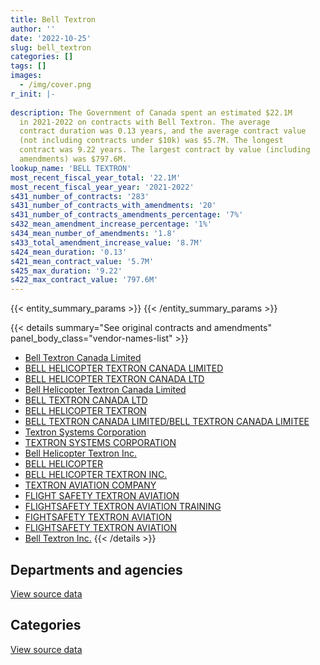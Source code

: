 ```yaml
---
title: Bell Textron
author: ''
date: '2022-10-25'
slug: bell_textron
categories: []
tags: []
images:
  - /img/cover.png
r_init: |-
  
description: The Government of Canada spent an estimated $22.1M
  in 2021-2022 on contracts with Bell Textron. The average
  contract duration was 0.13 years, and the average contract value
  (not including contracts under $10k) was $5.7M. The longest
  contract was 9.22 years. The largest contract by value (including
  amendments) was $797.6M.
lookup_name: 'BELL TEXTRON'
most_recent_fiscal_year_total: '22.1M'
most_recent_fiscal_year_year: '2021-2022'
s431_number_of_contracts: '283'
s431_number_of_contracts_with_amendments: '20'
s431_number_of_contracts_amendments_percentage: '7%'
s432_mean_amendment_increase_percentage: '1%'
s434_mean_number_of_amendments: '1.8'
s433_total_amendment_increase_value: '8.7M'
s424_mean_duration: '0.13'
s421_mean_contract_value: '5.7M'
s425_max_duration: '9.22'
s422_max_contract_value: '797.6M'
---
```


<script src="/rmarkdown-libs/htmlwidgets/htmlwidgets.js"></script>
<link href="/rmarkdown-libs/datatables-css/datatables-crosstalk.css" rel="stylesheet" />
<script src="/rmarkdown-libs/datatables-binding/datatables.js"></script>
<script src="/rmarkdown-libs/jquery/jquery-3.6.0.min.js"></script>
<link href="/rmarkdown-libs/dt-core-bootstrap/css/dataTables.bootstrap.min.css" rel="stylesheet" />
<link href="/rmarkdown-libs/dt-core-bootstrap/css/dataTables.bootstrap.extra.css" rel="stylesheet" />
<script src="/rmarkdown-libs/dt-core-bootstrap/js/jquery.dataTables.min.js"></script>
<script src="/rmarkdown-libs/dt-core-bootstrap/js/dataTables.bootstrap.min.js"></script>
<link href="/rmarkdown-libs/crosstalk/css/crosstalk.min.css" rel="stylesheet" />
<script src="/rmarkdown-libs/crosstalk/js/crosstalk.min.js"></script>
<script src="/rmarkdown-libs/htmlwidgets/htmlwidgets.js"></script>
<link href="/rmarkdown-libs/datatables-css/datatables-crosstalk.css" rel="stylesheet" />
<script src="/rmarkdown-libs/datatables-binding/datatables.js"></script>
<script src="/rmarkdown-libs/jquery/jquery-3.6.0.min.js"></script>
<link href="/rmarkdown-libs/dt-core-bootstrap/css/dataTables.bootstrap.min.css" rel="stylesheet" />
<link href="/rmarkdown-libs/dt-core-bootstrap/css/dataTables.bootstrap.extra.css" rel="stylesheet" />
<script src="/rmarkdown-libs/dt-core-bootstrap/js/jquery.dataTables.min.js"></script>
<script src="/rmarkdown-libs/dt-core-bootstrap/js/dataTables.bootstrap.min.js"></script>
<link href="/rmarkdown-libs/crosstalk/css/crosstalk.min.css" rel="stylesheet" />
<script src="/rmarkdown-libs/crosstalk/js/crosstalk.min.js"></script>

{{< entity_summary_params >}}
{{< /entity_summary_params >}}

{{< details summary="See original contracts and amendments" panel_body_class="vendor-names-list" >}}
- [Bell Textron Canada Limited](https://search.open.canada.ca/en/ct/?sort=contract_value_f%20desc&page=1&search_text=%22Bell%20Textron%20Canada%20Limited%22)
- [BELL HELICOPTER TEXTRON CANADA LIMITED](https://search.open.canada.ca/en/ct/?sort=contract_value_f%20desc&page=1&search_text=%22BELL%20HELICOPTER%20TEXTRON%20CANADA%20LIMITED%22)
- [BELL HELICOPTER TEXTRON CANADA LTD](https://search.open.canada.ca/en/ct/?sort=contract_value_f%20desc&page=1&search_text=%22BELL%20HELICOPTER%20TEXTRON%20CANADA%20LTD%22)
- [Bell Helicopter Textron Canada Limited](https://search.open.canada.ca/en/ct/?sort=contract_value_f%20desc&page=1&search_text=%22Bell%20Helicopter%20Textron%20Canada%20Limited%22)
- [BELL TEXTRON CANADA LTD](https://search.open.canada.ca/en/ct/?sort=contract_value_f%20desc&page=1&search_text=%22BELL%20TEXTRON%20CANADA%20LTD%22)
- [BELL HELICOPTER TEXTRON](https://search.open.canada.ca/en/ct/?sort=contract_value_f%20desc&page=1&search_text=%22BELL%20HELICOPTER%20TEXTRON%22)
- [BELL TEXTRON CANADA LIMITED/BELL TEXTRON CANADA LIMITEE](https://search.open.canada.ca/en/ct/?sort=contract_value_f%20desc&page=1&search_text=%22BELL%20TEXTRON%20CANADA%20LIMITED%2fBELL%20TEXTRON%20CANADA%20LIMITEE%22)
- [Textron Systems Corporation](https://search.open.canada.ca/en/ct/?sort=contract_value_f%20desc&page=1&search_text=%22Textron%20Systems%20Corporation%22)
- [TEXTRON SYSTEMS CORPORATION](https://search.open.canada.ca/en/ct/?sort=contract_value_f%20desc&page=1&search_text=%22TEXTRON%20SYSTEMS%20CORPORATION%22)
- [Bell Helicopter Textron Inc.](https://search.open.canada.ca/en/ct/?sort=contract_value_f%20desc&page=1&search_text=%22Bell%20Helicopter%20Textron%20Inc.%22)
- [BELL HELICOPTER](https://search.open.canada.ca/en/ct/?sort=contract_value_f%20desc&page=1&search_text=%22BELL%20HELICOPTER%22)
- [BELL HELICOPTER TEXTRON INC.](https://search.open.canada.ca/en/ct/?sort=contract_value_f%20desc&page=1&search_text=%22BELL%20HELICOPTER%20TEXTRON%20INC.%22)
- [TEXTRON AVIATION COMPANY](https://search.open.canada.ca/en/ct/?sort=contract_value_f%20desc&page=1&search_text=%22TEXTRON%20AVIATION%20COMPANY%22)
- [FLIGHT SAFETY TEXTRON AVIATION](https://search.open.canada.ca/en/ct/?sort=contract_value_f%20desc&page=1&search_text=%22FLIGHT%20SAFETY%20TEXTRON%20AVIATION%22)
- [FLIGHTSAFETY TEXTRON AVIATION TRAINING](https://search.open.canada.ca/en/ct/?sort=contract_value_f%20desc&page=1&search_text=%22FLIGHTSAFETY%20TEXTRON%20AVIATION%20TRAINING%22)
- [FIGHTSAFETY TEXTRON AVIATION](https://search.open.canada.ca/en/ct/?sort=contract_value_f%20desc&page=1&search_text=%22FIGHTSAFETY%20TEXTRON%20AVIATION%22)
- [FLIGHTSAFETY TEXTRON AVIATION](https://search.open.canada.ca/en/ct/?sort=contract_value_f%20desc&page=1&search_text=%22FLIGHTSAFETY%20TEXTRON%20AVIATION%22)
- [Bell Textron Inc.](https://search.open.canada.ca/en/ct/?sort=contract_value_f%20desc&page=1&search_text=%22Bell%20Textron%20Inc.%22)
{{< /details >}}

## Departments and agencies

<div id="htmlwidget-1" style="width:100%;height:auto;" class="datatables html-widget"></div>
<script type="application/json" data-for="htmlwidget-1">{"x":{"style":"bootstrap","filter":"none","vertical":false,"data":[["<a href=\"/departments/dfo-mpo/\">Fisheries and Oceans Canada<\/a>","<a href=\"/departments/dnd-mdn/\">National Defence<\/a>","<a href=\"/departments/nrc-cnrc/\">National Research Council Canada<\/a>","<a href=\"/departments/tc/\">Transport Canada<\/a>"],[null,69481298.66,59427.94,785962.07],[null,69732553.08,48672.5,2874931.12],[6498953.79,null,null,1736578.14],[18605916.19,33674,null,3432943.95]],"container":"<table class=\"table table-striped table-hover row-border order-column display\">\n  <thead>\n    <tr>\n      <th>Department<\/th>\n      <th>2018-2019<\/th>\n      <th>2019-2020<\/th>\n      <th>2020-2021<\/th>\n      <th>2021-2022<\/th>\n    <\/tr>\n  <\/thead>\n<\/table>","options":{"order":[[4,"desc"]],"pageLength":10,"autoWidth":true,"columnDefs":[{"targets":1,"render":"function(data, type, row, meta) {\n    return type !== 'display' ? data : DTWidget.formatCurrency(data, \"$\", 2, 3, \",\", \".\", true, null);\n  }"},{"targets":2,"render":"function(data, type, row, meta) {\n    return type !== 'display' ? data : DTWidget.formatCurrency(data, \"$\", 2, 3, \",\", \".\", true, null);\n  }"},{"targets":3,"render":"function(data, type, row, meta) {\n    return type !== 'display' ? data : DTWidget.formatCurrency(data, \"$\", 2, 3, \",\", \".\", true, null);\n  }"},{"targets":4,"render":"function(data, type, row, meta) {\n    return type !== 'display' ? data : DTWidget.formatCurrency(data, \"$\", 2, 3, \",\", \".\", true, null);\n  }"},{"width":"16%","targets":[1,2,3,4]},{"className":"dt-right","targets":[1,2,3,4]}],"orderClasses":false}},"evals":["options.columnDefs.0.render","options.columnDefs.1.render","options.columnDefs.2.render","options.columnDefs.3.render"],"jsHooks":[]}</script>
<p class="text-right">
<a href="https://github.com/GoC-Spending/contracts-data/tree/main/data/out/vendors/bell_textron/summary_by_fiscal_year_by_department.csv" class="source-data-link btn btn-link">View source data</a>
</p>

## Categories

<div id="htmlwidget-2" style="width:100%;height:auto;" class="datatables html-widget"></div>
<script type="application/json" data-for="htmlwidget-2">{"x":{"style":"bootstrap","filter":"none","vertical":false,"data":[["<a href=\"/categories/facilities_and_construction/\">Facilities and construction<\/a>","<a href=\"/categories/defence/\">Defence<\/a>","<a href=\"/categories/professional_services/\">Professional services<\/a>","<a href=\"/categories/transportation_and_logistics/\">Transportation and logistics<\/a>","<a href=\"/categories/industrial_products_and_services/\">Industrial products and services<\/a>","<a href=\"/categories/human_capital/\">Human capital<\/a>"],[null,69476871.66,15178.23,830211.78,null,4427],[34392.8,69667219.25,null,2877406.1,11804.72,65333.83],[null,null,null,8235531.94,null,null],[null,null,null,22038860.14,null,33674]],"container":"<table class=\"table table-striped table-hover row-border order-column display\">\n  <thead>\n    <tr>\n      <th>Category<\/th>\n      <th>2018-2019<\/th>\n      <th>2019-2020<\/th>\n      <th>2020-2021<\/th>\n      <th>2021-2022<\/th>\n    <\/tr>\n  <\/thead>\n<\/table>","options":{"order":[[4,"desc"]],"dom":"t","pageLength":30,"autoWidth":true,"columnDefs":[{"targets":1,"render":"function(data, type, row, meta) {\n    return type !== 'display' ? data : DTWidget.formatCurrency(data, \"$\", 2, 3, \",\", \".\", true, null);\n  }"},{"targets":2,"render":"function(data, type, row, meta) {\n    return type !== 'display' ? data : DTWidget.formatCurrency(data, \"$\", 2, 3, \",\", \".\", true, null);\n  }"},{"targets":3,"render":"function(data, type, row, meta) {\n    return type !== 'display' ? data : DTWidget.formatCurrency(data, \"$\", 2, 3, \",\", \".\", true, null);\n  }"},{"targets":4,"render":"function(data, type, row, meta) {\n    return type !== 'display' ? data : DTWidget.formatCurrency(data, \"$\", 2, 3, \",\", \".\", true, null);\n  }"},{"width":"16%","targets":[1,2,3,4]},{"className":"dt-right","targets":[1,2,3,4]}],"orderClasses":false,"lengthMenu":[10,25,30,50,100]}},"evals":["options.columnDefs.0.render","options.columnDefs.1.render","options.columnDefs.2.render","options.columnDefs.3.render"],"jsHooks":[]}</script>
<p class="text-right">
<a href="https://github.com/GoC-Spending/contracts-data/tree/main/data/out/vendors/bell_textron/summary_by_fiscal_year_by_category.csv" class="source-data-link btn btn-link">View source data</a>
</p>
